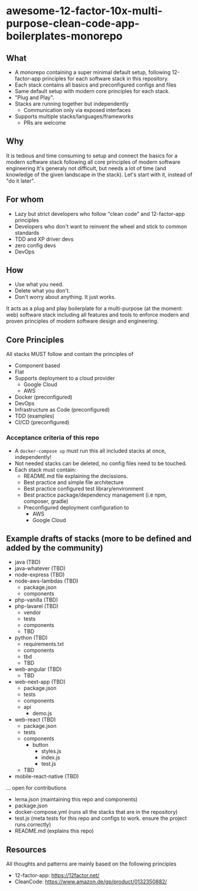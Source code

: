 awesome-12-factor-10x-multi-purpose-clean-code-app-boilerplates-monorepo
========================================================================

## What
- A monorepo containing a super minimal default setup, following 12-factor-app principles for each software stack in this repository.
- Each stack contains all basics and preconfigured configs and files
- Same default setup with modern core principles for each stack. 
- "Plug and Play".
- Stacks are running together but independently
  - Communication only via exposed interfaces
- Supports multiple stacks/languages/frameworks 
  - PRs are welcome

## Why
It is tedious and time consuming to setup and connect the basics for a modern software stack following all core principles of modern software engineering
It's generaly not difficult, but needs a lot of time (and knowledge of the given landscape in the stack). 
Let's start with it, instead of "do it later".

## For whom
- Lazy but strict developers who follow "clean code" and 12-factor-app principles
- Developers who don't want to reinvent the wheel and stick to common standards
- TDD and XP driver devs
- zero config devs
- DevOps

## How
- Use what you need. 
- Delete what you don't. 
- Don't worry about anything. It just works.

It acts as a plug and play boilerplate for a multi-purpose (at the moment: web) software stack including all features and tools to enforce modern and proven principles of modern software design and engineering.   

## Core Principles
All stacks MUST follow and contain the principles of

- Component based
- Flat
- Supports deployment to a cloud provider
  - Google Cloud
  - AWS
- Docker (preconfigured)
- DevOps
- Infrastructure as Code (preconfigured)
- TDD (examples)
- CI/CD (preconfigured)

### Acceptance criteria of this repo
- A `docker-compose up` must run this all included stacks at once, independently!
- Not needed stacks can be deleted, no config files need to be touched.
- Each stack must contain:
  - README.md file explaining the decissions.
  - Best practice and simple file architecture
  - Best practice configured test library/environment
  - Best practice package/dependency management (i.e npm, composer, gradle)
  - Preconfigured deployment configuration to
    - AWS
    - Google Cloud
  
## Example drafts of stacks (more to be defined and added by the community)

- java (TBD)
- java-whatever (TBD)
- node-express (TBD)
- node-aws-lambdas (TBD)
  - package.json
  - components
- php-vanilla (TBD)
- php-lavarel (TBD)
  - vendor
  - tests
  - components
  - TBD
- python (TBD)
  - requirements.txt
  - components
  - tbd
  - TBD
- web-angular (TBD)
  - TBD
- web-next-app (TBD)
  - package.json
  - tests
  - components
  - api
    - demo.js
- web-react (TBD)
  - package.json
  - tests
  - components
    - button
      - styles.js
      - index.js
      - test.js
  - TBD
- mobile-react-native (TBD)

... open for contributions
- lerna.json (maintaining this repo and components)
- package.json
- docker-compose.yml (runs all the stacks that are in the repository)
- test.js (meta tests for this repo and configs to work. ensure the project runs correctly)
- README.md (explains this repo)

## Resources
All thoughts and patterns are mainly based on the following principles
- 12-factor-app: https://12factor.net/
- CleanCode: https://www.amazon.de/gp/product/0132350882/
